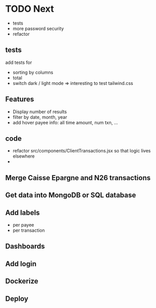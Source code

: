 # TODO Next

- tests
- more password security
- refactor

## tests
add tests for
- sorting by columns
- total
- switch dark / light mode => interesting to test tailwind.css

## Features
- Display number of results
- filter by date, month, year
- add hover payee info: all time amount, num txn, ...


## code
- refactor src/components/ClientTransactions.jsx so that logic lives elsewhere
-

## Merge Caisse Epargne and N26 transactions


## Get data into MongoDB or SQL database

## Add labels
- per payee
- per transaction

## Dashboards

## Add login

## Dockerize

## Deploy